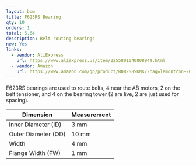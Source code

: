 ```yaml
---
layout: bom
title: F623RS Bearing
qty: 10
orders: 1
total: 5.64
description: Belt routing bearings
new: Yes
links:
  - vendor: AliExpress
    url: https://www.aliexpress.us/item/2255801040808949.html
  - vendor: Amazon
    url: https://www.amazon.com/gp/product/B08ZS8SKMK/?tag=lemontron-20
---
```


F623RS bearings are used to route belts, 4 near the AB motors, 2 on the belt tensioner, and 4 on the bearing tower (2
are live, 2 are just used for spacing).

| Dimension           | Measurement |
|---------------------|-------------|
| Inner Diameter (ID) | 3 mm        |
| Outer Diameter (OD) | 10 mm       |                                                                                 
| Width               | 4 mm        |
| Flange Width (FW)   | 1 mm        |